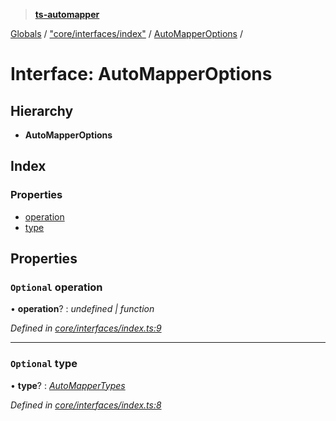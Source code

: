 > **[ts-automapper](../README.md)**

[Globals](../globals.md) / ["core/interfaces/index"](../modules/_core_interfaces_index_.md) / [AutoMapperOptions](_core_interfaces_index_.automapperoptions.md) /

# Interface: AutoMapperOptions

## Hierarchy

* **AutoMapperOptions**

## Index

### Properties

* [operation](_core_interfaces_index_.automapperoptions.md#optional-operation)
* [type](_core_interfaces_index_.automapperoptions.md#optional-type)

## Properties

### `Optional` operation

• **operation**? : *undefined | function*

*Defined in [core/interfaces/index.ts:9](https://github.com/MADEiN83/ts-automapper/blob/eda5030/src/core/interfaces/index.ts#L9)*

___

### `Optional` type

• **type**? : *[AutoMapperTypes](../modules/_core_interfaces_index_.md#automappertypes)*

*Defined in [core/interfaces/index.ts:8](https://github.com/MADEiN83/ts-automapper/blob/eda5030/src/core/interfaces/index.ts#L8)*